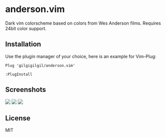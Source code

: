 anderson.vim
============
Dark vim colorscheme based on colors from Wes Anderson films. Requires 24bit color support.

Installation
------------
Use the plugin manager of your choice, here is an example for Vim-Plug:

`Plug 'gilgigilgil/anderson.vim'`

`:PlugInstall`

Screenshots
-----------
![](https://github.com/gilgigilgil/images/blob/master/term.png)
![](https://github.com/gilgigilgil/images/blob/master/python.png)
![](https://github.com/gilgigilgil/images/blob/master/ocaml.png)

License
-------
MIT
